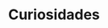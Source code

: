 ---
layout: tag-list
type: tag
title: Curiosidades
slug: Curiosidades
category: Tag
sidebar: false
description: >
                
---
